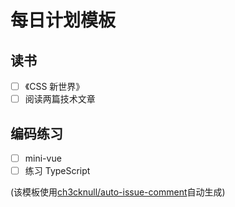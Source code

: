 <!-- 请自行修改每日计划的模板 -->

# 每日计划模板

## 读书

- [ ] 《CSS 新世界》
- [ ] 阅读两篇技术文章

## 编码练习

- [ ] mini-vue
- [ ] 练习 TypeScript

(该模板使用[ch3cknull/auto-issue-comment](https://github.com/ch3cknull/auto-issue-comment)自动生成)
